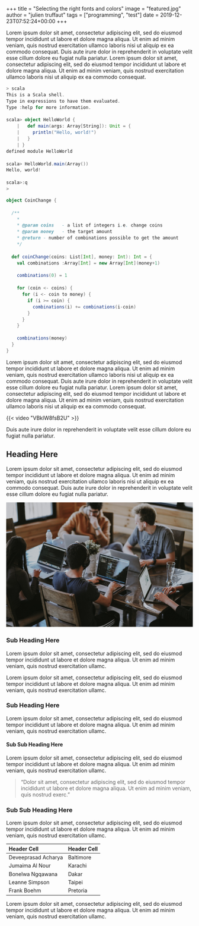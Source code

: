 +++
title = "Selecting the right fonts and colors"
image = "featured.jpg"
author = "julien truffaut"
tags = ["programming", "test"]
date = 2019-12-23T07:52:24+00:00
+++

Lorem ipsum dolor sit amet, consectetur adipiscing elit, sed do eiusmod tempor incididunt ut labore et dolore magna aliqua. Ut enim ad minim veniam, quis nostrud exercitation ullamco laboris nisi ut aliquip ex ea commodo consequat. Duis aute irure dolor in reprehenderit in voluptate velit esse cillum dolore eu fugiat nulla pariatur. Lorem ipsum dolor sit amet, consectetur adipiscing elit, sed do eiusmod tempor incididunt ut labore et dolore magna aliqua. Ut enim ad minim veniam, quis nostrud exercitation ullamco laboris nisi ut aliquip ex ea commodo consequat.

``` scala
> scala
This is a Scala shell.
Type in expressions to have them evaluated.
Type :help for more information.

scala> object HelloWorld {
    |   def main(args: Array[String]): Unit = {
    |     println("Hello, world!")
    |   }
    | }
defined module HelloWorld

scala> HelloWorld.main(Array())
Hello, world!

scala>:q
>
```


```scala
object CoinChange {

  /**
    *
    * @param coins   - a list of integers i.e. change coins
    * @param money   - the target amount
    * @return - number of combinations possible to get the amount
    */

  def coinChange(coins: List[Int], money: Int): Int = {
    val combinations :Array[Int] = new Array[Int](money+1)

    combinations(0) = 1

    for (coin <- coins) {
      for (i <- coin to money) {
        if (i >= coin) {
          combinations(i) += combinations(i-coin)
        }
      }
    }

    combinations(money)
  }
}
```

Lorem ipsum dolor sit amet, consectetur adipiscing elit, sed do eiusmod tempor incididunt ut labore et dolore magna aliqua. Ut enim ad minim veniam, quis nostrud exercitation ullamco laboris nisi ut aliquip ex ea commodo consequat. Duis aute irure dolor in reprehenderit in voluptate velit esse cillum dolore eu fugiat nulla pariatur. Lorem ipsum dolor sit amet, consectetur adipiscing elit, sed do eiusmod tempor incididunt ut labore et dolore magna aliqua. Ut enim ad minim veniam, quis nostrud exercitation ullamco laboris nisi ut aliquip ex ea commodo consequat.

{{< video "VBklW8fsB2U" >}}

Duis aute irure dolor in reprehenderit in voluptate velit esse cillum dolore eu fugiat nulla pariatur. 

## Heading Here

Lorem ipsum dolor sit amet, consectetur adipiscing elit, sed do eiusmod tempor incididunt ut labore et dolore magna aliqua. Ut enim ad minim veniam, quis nostrud exercitation ullamco laboris nisi ut aliquip ex ea commodo consequat. Duis aute irure dolor in reprehenderit in voluptate velit esse cillum dolore eu fugiat nulla pariatur. 

![](/images/photo-1522071820081-009f0129c71c.jpeg)

### Sub Heading Here
Lorem ipsum dolor sit amet, consectetur adipiscing elit, sed do eiusmod tempor incididunt ut labore et dolore magna aliqua. Ut enim ad minim veniam, quis nostrud exercitation ullamc.

<!-- caption -->

Lorem ipsum dolor sit amet, consectetur adipiscing elit, sed do eiusmod tempor incididunt ut labore et dolore magna aliqua. Ut enim ad minim veniam, quis nostrud exercitation ullamc.

### Sub Heading Here

Lorem ipsum dolor sit amet, consectetur adipiscing elit, sed do eiusmod tempor incididunt ut labore et dolore magna aliqua. Ut enim ad minim veniam, quis nostrud exercitation ullamc.

#### Sub Sub Heading Here

Lorem ipsum dolor sit amet, consectetur adipiscing elit, sed do eiusmod tempor incididunt ut labore et dolore magna aliqua. Ut enim ad minim veniam, quis nostrud exercitation ullamc.

> “Dolor sit amet, consectetur adipiscing elit, sed do eiusmod tempor incididunt ut labore et dolore magna aliqua. Ut enim ad minim veniam, quis nostrud exerc.”

### Sub Sub Heading Here

Lorem ipsum dolor sit amet, consectetur adipiscing elit, sed do eiusmod tempor incididunt ut labore et dolore magna aliqua. Ut enim ad minim veniam, quis nostrud exercitation ullamc.

| Header Cell | Header Cell  |
|:----------|:-------------|
| Deveeprasad Acharya | Baltimore |
| Jumaima Al Nour | Karachi  |
| Bonelwa Ngqawana | Dakar |
| Leanne Simpson | Taipei |
| Frank Boehm | Pretoria |

Lorem ipsum dolor sit amet, consectetur adipiscing elit, sed do eiusmod tempor incididunt ut labore et dolore magna aliqua. Ut enim ad minim veniam, quis nostrud exercitation ullamc.

